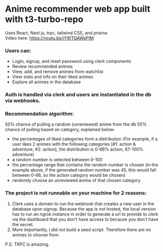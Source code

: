 # Anime recommender web app built with t3-turbo-repo
Uses React, Next.js, trpc, tailwind CSS, and prisma  
Video here: https://youtu.be/iYWTQAWePIM  

### Users can:
- Login, signup, and reset password using clerk components
- Review recommended animes
- View, add, and remove animes from watchlist
- View stats and info on their liked animes
- Explore all animes in the database

### Auth is handled via clerk and users are instantiated in the db via webhooks.

### Recommendation algorithm:
50% chance of pulling a random (unreviewed) anime from the db
50% chance of pulling based on category, explained below:
- the percentages of liked categories form a distribution
(For example, if a user likes 2 animes with the following categories [#1: action & adventure, #2: action], the distribution is 0-66% action, 67-100% adventure)
- a random number is selected between 0-100
- the percentage range that contains the random number is chosen
(in the example above, if the generated random number was 45, this would fall between 0-66, so the action category would be chosen)
- randomly choose an unreviewed anime of that chosen category

### The project is not runnable on your machine for 2 reasons:
1. Clerk uses a domain to run the webhook that creates a new user in the database upon signup.
Because the app is not hosted, the local version has to run an ngrok instance in order to generate a url to provide to clerk via
the dashboard that you don't have access to because you don't have the secret.
3. More importantly, I did not build a seed script. Therefore there are no animes to choose from.

P.S. TRPC is amazing.

